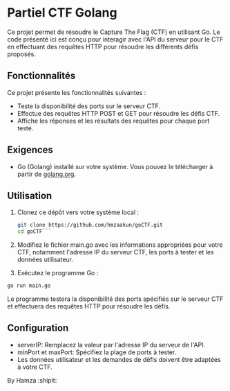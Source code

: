 # Partiel CTF Golang

Ce projet permet de résoudre le Capture The Flag (CTF) en utilisant Go. Le code présenté ici est conçu pour interagir avec l'API du serveur pour le CTF en effectuant des requêtes HTTP pour résoudre les différents défis proposés.

## Fonctionnalités

Ce projet présente les fonctionnalités suivantes :

- Teste la disponibilité des ports sur le serveur CTF.
- Effectue des requêtes HTTP POST et GET pour résoudre les défis CTF.
- Affiche les réponses et les résultats des requêtes pour chaque port testé.

## Exigences

- Go (Golang) installé sur votre système. Vous pouvez le télécharger à partir de [golang.org](https://golang.org/dl/).

## Utilisation

1. Clonez ce dépôt vers votre système local :

   ```bash
   git clone https://github.com/hmzaakun/goCTF.git
   cd goCTF```
   
2. Modifiez le fichier main.go avec les informations appropriées pour votre CTF, notamment l'adresse IP du serveur CTF, les ports à tester et les données utilisateur.

3. Exécutez le programme Go :

```bash
go run main.go
```
Le programme testera la disponibilité des ports spécifiés sur le serveur CTF et effectuera des requêtes HTTP pour résoudre les défis.

## Configuration

- serverIP: Remplacez la valeur par l'adresse IP du serveur de l'API.
- minPort et maxPort: Spécifiez la plage de ports à tester.
- Les données utilisateur et les demandes de défis doivent être adaptées à votre CTF.

By Hamza :shipit:
